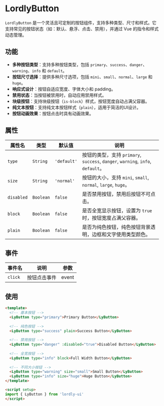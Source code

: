 # LordlyButton

`LordlyButton` 是一个灵活且可定制的按钮组件，支持多种类型、尺寸和样式。它支持常见的按钮状态（如：默认、悬浮、点击、禁用），并通过 Vue 的指令和样式动态管理。

## 功能

- **多种按钮类型**：支持多种按钮类型，包括 `primary`、`success`、`danger`、`warning`、`info` 和 `default`。
- **按钮尺寸选择**：提供多种尺寸选项，包括 `mini`、`small`、`normal`、`large` 和 `huge`。
- **响应式设计**：按钮自适应宽度、字体大小和 padding。
- **禁用状态**：当按钮被禁用时，自动应用禁用样式。
- **块级按钮**：支持块级按钮（`is-block`）样式，按钮宽度自动占满父容器。
- **纯文本按钮**：支持纯文本按钮样式（`plain`），适用于简洁的UI设计。
- **按钮动画效果**：按钮点击时具有动画效果。

## 属性

| 属性名     | 类型     | 默认值     | 说明                                           |
|------------|----------|------------|------------------------------------------------|
| `type`     | `String` | `'default'`| 按钮的类型，支持 `primary`, `success`, `danger`, `warning`, `info`, `default`。 |
| `size`     | `String` | `'normal'` | 按钮的大小，支持 `mini`, `small`, `normal`, `large`, `huge`。 |
| `disabled` | `Boolean`| `false`    | 是否禁用按钮，禁用后按钮不可点击。               |
| `block`    | `Boolean`| `false`    | 是否全宽显示按钮，设置为 `true` 时，按钮宽度占满父容器。 |
| `plain`    | `Boolean`| `false`    | 是否为纯色按钮，纯色按钮背景透明，边框和文字使用类型颜色。 |

## 事件

| 事件名    | 说明             | 参数       |
|-----------|------------------|------------|
| `click`   | 按钮点击事件     | event      |

## 使用

```html
<template>
  <!-- 基本按钮 -->
  <LyButton type="primary">Primary Button</LyButton>
  
  <!-- 纯色按钮 -->
  <LyButton type="success" plain>Success Button</LyButton>
  
  <!-- 禁用按钮 -->
  <LyButton type="danger" :disabled="true">Disabled Button</LyButton>
  
  <!-- 全宽按钮 -->
  <LyButton type="info" block>Full Width Button</LyButton>
  
  <!-- 不同大小按钮 -->
  <LyButton type="warning" size="small">Small Button</LyButton>
  <LyButton type="info" size="huge">Huge Button</LyButton>
</template>

<script setup>
import { LyButton } from 'lordly-ui'
</script>
